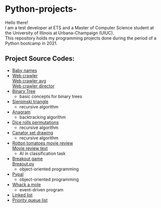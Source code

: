 # Python-projects-
Hello there!\
I am a test developer at ETS and a Master of Computer Science student at the University of Illinois at Urbana-Champaign (UIUC).\
This repository holds my programming projects done during the period of a Python bootcamp in 2021. 

## Project Source Codes: 
* [Baby names](https://github.com/ysc06/Python-projects-/blob/main/Python%20Projects/babygraphics.py) 
* [Web crawler](https://github.com/ysc06/Python-projects-/blob/main/Python%20Projects/web_crawler.py) \
  [Web crawler avg](https://github.com/ysc06/Python-projects-/blob/main/Python%20Projects/web_crawler_avg.py)\
  [Web crawler director](https://github.com/ysc06/Python-projects-/blob/main/Python%20Projects/web_crawler_directors.py)               
* [Binary Tree](https://github.com/ysc06/Python-projects-/blob/main/Python%20Projects/tree.py)
  * basic concepts for binary trees
* [Sierpinski triangle](https://github.com/ysc06/Python-projects-/blob/main/Python%20Projects/sierpinski.py)
  * recursive algorithm
* [Anagram](https://github.com/ysc06/Python-projects-/blob/main/Python%20Projects/anagram.py)
  * backtracking algorithm
* [Dice rolls permutations](https://github.com/ysc06/Python-projects-/blob/main/Python%20Projects/dice_rolls_sum.py)
  * recursive algorithm
* [Canator set drawing](https://github.com/ysc06/Python-projects-/blob/main/Python%20Projects/cantor_set_drawing.py)
  * recursive algorithm
* [Rotton tomatoes movie review](https://github.com/ysc06/Python-projects-/blob/main/Python%20Projects/rotten_tomato.py)\
  [Movie review text](https://github.com/ysc06/Python-projects-/blob/main/Python%20Projects/movie_review.txt)
  * AI in classification task
* [Breakout game](https://github.com/ysc06/Python-projects-/blob/main/Python%20Projects/breakoutgraphics.py) \
  [Breaout.py](https://github.com/ysc06/Python-projects-/blob/main/Python%20Projects/breakout.py)
  * object-oriented programming
* [Pypal](https://github.com/ysc06/Python-projects-/blob/main/Python%20Projects/pypal.py)
  * object-oriented programming
* [Whack a mole](https://github.com/ysc06/Python-projects-/blob/main/Python%20Projects/whack_a_mole.py)
  * event-driven program
* [Linked list](https://github.com/ysc06/Python-projects-/blob/main/Python%20Projects/linked_list.py)
* [Priority queue list](https://github.com/ysc06/Python-projects-/blob/main/Python%20Projects/priority_queue_list.py)
